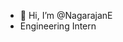 - 👋 Hi, I’m @NagarajanE
- Engineering Intern
<!---
NagarajanE/NagarajanE is a ✨ special ✨ repository because its `README.md` (this file) appears on your GitHub profile.
You can click the Preview link to take a look at your changes.
--->
